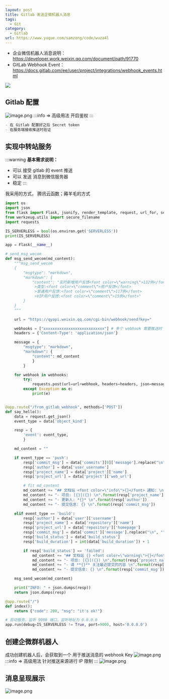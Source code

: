 ```yaml
---
layout: post
title: Gitlab 发送企微机器人消息
tags:
  - Git
category:
  - Gitlab
url: https://www.yuque.com/samzong/code/wuza4l
---
```


- 企业微信机器人消息说明： <https://developer.work.weixin.qq.com/document/path/91770>
- GitLab Webhook Event：   <https://docs.gitlab.com/ee/user/project/integrations/webhook_events.html>

![](http://ipic-typora-samzong.oss-cn-qingdao.aliyuncs.com//uPic/1652838666817-16490352-2dcb-4e6f-a4d6-0e060090287a.jpeg?x-oss-process=image/resize,w_960,m_lfit) 

## Gitlab 配置

![image.png](http://ipic-typora-samzong.oss-cn-qingdao.aliyuncs.com//uPic/1652837377264-dc310e99-bcbc-4495-a4f0-f507c6f54f1e.png?x-oss-process=image/resize,w_960,m_lfit "Gitlab 项目配置")
:::info
\=> 高级用法 开启鉴权
:::

```markdown
- 在 Gitlab 配置好之后 Secret token
- 在服务端接收推送时验证
```



## 实现中转站服务

:::warning
**基本需求说明：**

- 可以 接受  gitlab 的 event 推送
- 可以 发送 消息到微信服务器
- 稳定
  :::

我采用的方式， 腾讯云函数；薅羊毛的方式

```python
import os
import json
from flask import Flask, jsonify, render_template, request, url_for, send_from_directory
from werkzeug.utils import secure_filename
import requests

IS_SERVERLESS = bool(os.environ.get('SERVERLESS'))
print(IS_SERVERLESS)

app = Flask(__name__)

# send_msg_wecom
def msg_send_wecom(md_content):
    """msg_send_wecom
    {
        "msgtype": "markdown",
        "markdown": {
            "content": "实时新增用户反馈<font color=\"warning\">132例</font>，请相关同事注意。\n
             >类型:<font color=\"comment\">用户反馈</font>
             >普通用户反馈:<font color=\"comment\">117例</font>
             >VIP用户反馈:<font color=\"comment\">15例</font>"
        }
    }
    """

    url = "https://qyapi.weixin.qq.com/cgi-bin/webhook/send?key="

    webhooks = ["xxxxxxxxxxxxxxxxxxxxxxxxxxx"] # 多个 webhook 需要推送时
    headers = {'Content-Type': 'application/json'}

    message = {
        "msgtype": "markdown",
        "markdown": {
            "content": md_content
            }
        }

    for webhook in webhooks:
        try:
            requests.post(url=url+webhook, headers=headers, json=message)
        except Exception as e: 
            print(e)


@app.route("/from_gitlab_webhook", methods=['POST'])
def say_hello():
    data = request.get_json()
    event_type = data['object_kind']

    resp = {
        'event': event_type,
        }

    md_content = ""

    if event_type == 'push':
        resp['commit_msg'] = data['commits'][0]['message'].replace("\n", "")
        resp['author'] = data['user_username']
        resp['project_name'] = data['project']['name']
        resp['project_url'] = data['project']['web_url']

        # fit md_content
        md_content += "## 文档站 <font color=\"info\">{}</font> 通知: \n\n".format(resp['event'])
        md_content += "- 项目: [{}]({}) \n".format(resp['project_name'],resp['project_url'])
        md_content += "- 更新人: *{}* \n".format(resp['author'])
        md_content += "- 提交信息: {} \n".format(resp['commit_msg'])

    elif event_type == 'build':
        resp['author'] = data['user']['username']
        resp['project_name'] = data['repository']['name']
        resp['project_url'] = data['repository']['homepage']
        resp['commit_msg'] = data['commit']['message'].replace("\n", "")
        resp['build_status'] = data['build_status']
        resp['build_duration'] = int(data['build_duration']) + 1

        if resp['build_status'] == 'failed':
            md_content += "## 文档站 {} <font color=\"warning\">{}</font> 通知: \n\n".format(resp['event'], resp['build_status'])
            md_content += "- 项目: [{}]({}) \n".format(resp['project_name'],resp['project_url'])
            md_content += "- 请 **{}** 关注最近提交的内容 \n".format(resp['author'])
            md_content += "- 提交信息: {} \n".format(resp['commit_msg'])

    msg_send_wecom(md_content)

    print("INFO: " + json.dumps(resp))
    return json.dumps(resp)

@app.route("/")
def index():
    return {"code": 200, "msg": "it's ok!"}

# 启动服务，监听 9000 端口，监听地址为 0.0.0.0
app.run(debug=IS_SERVERLESS != True, port=9000, host='0.0.0.0')

```



## 创建企微群机器人

成功创建机器人后，会获取到一个 用于推送消息的 webhook Key
![image.png](http://ipic-typora-samzong.oss-cn-qingdao.aliyuncs.com//uPic/1652837537654-e5be191b-d8c6-4752-ae0b-76118ec55ac4.png?x-oss-process=image/resize,w_960,m_lfit)
:::info
\=> 高级用法 针对推送来源进行 IP 限制
:::
![image.png](http://ipic-typora-samzong.oss-cn-qingdao.aliyuncs.com//uPic/1652837738144-f9f88da1-eae9-44e3-8a8b-ad9e98247ffd.png?x-oss-process=image/resize,w_960,m_lfit) 

## 消息呈现展示

![image.png](http://ipic-typora-samzong.oss-cn-qingdao.aliyuncs.com//uPic/1652838264735-b525d863-e8a9-4041-9b11-d349a3df7420.png?x-oss-process=image/resize,w_960,m_lfit)
